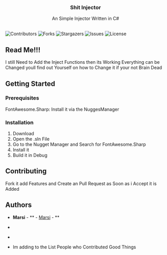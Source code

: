 <br/>
<p align="center">
  <h3 align="center">Shit Injector</h3>

  <p align="center">
    An Simple Injector Written in C#
    <br/>
    <br/>
  </p>
</p>

![Contributors](https://img.shields.io/github/contributors/Marsi591/shitinjector?color=dark-green) ![Forks](https://img.shields.io/github/forks/Marsi591/shitinjector?style=social) ![Stargazers](https://img.shields.io/github/stars/Marsi591/shitinjector?style=social) ![Issues](https://img.shields.io/github/issues/Marsi591/shitinjector) ![License](https://img.shields.io/github/license/Marsi591/shitinjector) 



## Read Me!!!

I still Need to Add the Inject Functions then its Working Everything can be Changed youll find out Yourself on how to Change it if your not Brain Dead

## Getting Started


### Prerequisites

FontAwesome.Sharp: Install it via the NuggesManager 

### Installation

1. Download 
2. Open the .sln File
3. Go to the Nugget Manager and Search for FontAwesome.Sharp
4. Install it
5. Build it in Debug


## Contributing

Fork it add Features and Create an Pull Request as Soon as i Accept it is Added



## Authors

* **Marsi** - ** - [Marsi]() - **


* []()
* []()
* []()
  Im adding to the List People who Contributed Good Things

